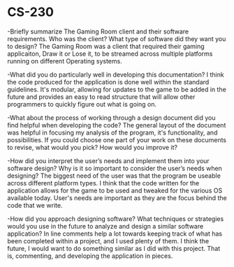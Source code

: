 # CS-230
-Briefly summarize The Gaming Room client and their software requirements. Who was the client? What type of software did they want you to design? The Gaming Room was a client that required their gaming applicaiton, Draw it or Lose it, to be streamed across multiple platforms running on different Operating systems.

-What did you do particularly well in developing this documentation? I think the code produced for the application is done well within the standard guidelines. It's modular, allowing for updates to the game to be added in the future and provides an easy to read structure that will allow other programmers to quickly figure out what is going on.

-What about the process of working through a design document did you find helpful when developing the code? The general layout of the document was helpful in focusing my analysis of the program, it's functionality, and possibilities. If you could choose one part of your work on these documents to revise, what would you pick? How would you improve it?

-How did you interpret the user’s needs and implement them into your software design? Why is it so important to consider the user’s needs when designing? The biggest need of the user was that the program be useable across different platform types. I think that the code written for the application allows for the game to be used and tweaked for the various OS available today. User's needs are important as they are the focus behind the code that we write.

-How did you approach designing software? What techniques or strategies would you use in the future to analyze and design a similar software application? In line comments help a lot towards keeping track of what has been completed within a project, and I used plenty of them. I think the future, I would want to do something similar as I did with this project. That is, commenting, and developing the application in pieces.
